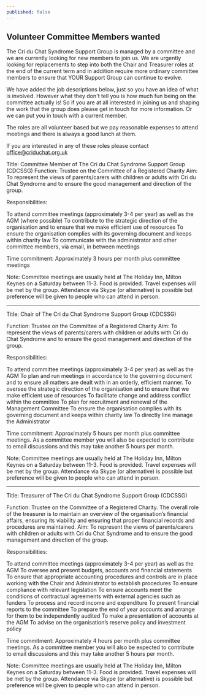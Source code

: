 ```yaml
---
published: false
---
```


## Volunteer Committee Members wanted 

The Cri du Chat Syndrome Support Group is managed by a committee and we are currently looking for new members to join us. We are urgently looking for replacements to step into both the Chair and Treasurer roles at the end of the current term and in addition require more ordinary committee members to ensure that YOUR Support Group can continue to evolve.

We have added the job descriptions below, just so you have an idea of what is involved. However what they don't tell you is how much fun being on the committee actually is! So if you are at all interested in joining us and shaping the work that the group does please get in touch for more information. Or we can put you in touch with a current member.

The roles are all volunteer based but we pay reasonable expenses to attend meetings and there is always a good lunch at them. 

If you are interested in any of these roles please contact office@criduchat.org.uk 



Title: Committee Member of The Cri du Chat Syndrome Support Group (CDCSSG)
Function: Trustee on the Committee of a Registered Charity
Aim: To represent the views of parents/carers with children or adults with Cri du Chat Syndrome and to ensure the good management and direction of the group.
 
Responsibilities:
 
To attend committee meetings (approximately 3-4 per year) as well as the AGM (where possible)
To contribute to the strategic direction of the organisation and to ensure that we make efficient use of resources
To ensure the organisation complies with its governing document and keeps within charity law
To communicate with the administrator and other committee members, via email, in between meetings
 
Time commitment: Approximately 3 hours per month plus committee meetings
 
Note:
Committee meetings are usually held at The Holiday Inn, Milton Keynes on a Saturday between 11-3. Food is provided.
Travel expenses will be met by the group.
Attendance via Skype (or alternative) is possible but preference will be given to people who can attend in person.
 
---------------------------------------------
 
 
Title: Chair of The Cri du Chat Syndrome Support Group (CDCSSG)
 
Function: Trustee on the Committee of a Registered Charity
Aim: To represent the views of parents/carers with children or adults with Cri du Chat Syndrome and to ensure the good management and direction of the group.
 
Responsibilities:
 
To attend committee meetings (approximately 3-4 per year) as well as the AGM
To plan and run meetings in accordance to the governing document and to ensure all matters are dealt with in an orderly, efficient manner.
To oversee the strategic direction of the organisation and to ensure that we make efficient use of resources
To facilitate change and address conflict within the committee
To plan for recruitment and renewal of the Management Committee
To ensure the organisation complies with its governing document and keeps within charity law
To directly line manage the Administrator
 
Time commitment: Approximately 5 hours per month plus committee meetings. As a committee member you will also be expected to contribute to email discussions and this may take another 5 hours per month.
 
 
Note:
Committee meetings are usually held at The Holiday Inn, Milton Keynes on a Saturday between 11-3. Food is provided.
Travel expenses will be met by the group.
Attendance via Skype (or alternative) is possible but preference will be given to people who can attend in person.
 
 
---------------------------------------------
 
 
Title: Treasurer of The Cri du Chat Syndrome Support Group (CDCSSG)

Function: Trustee on the Committee of a Registered Charity. The overall role of the treasurer is to maintain an overview of the organisation’s financial affairs, ensuring its viability and ensuring that proper financial records and procedures are maintained.
Aim: To represent the views of parents/carers with children or adults with Cri du Chat Syndrome and to ensure the good management and direction of the group.
 
 
Responsibilities:
 
To attend committee meetings (approximately 3-4 per year) as well as the AGM
To oversee and present budgets, accounts and financial statements
To ensure that appropriate accounting procedures and controls are in place working with the Chair and Administrator to establish procedures
To ensure compliance with relevant legislation
To ensure accounts meet the conditions of contractual agreements with external agencies such as funders
To process and record income and expenditure
To present financial reports to the committee
To prepare the end of year accounts and arrange for them to be independently audited
To make a presentation of accounts at the AGM
To advise on the organisation’s reserve policy and investment policy
 
Time commitment: Approximately 4 hours per month plus committee meetings. As a committee member you will also be expected to contribute to email discussions and this may take another 5 hours per month.
 
 
 Note:
Committee meetings are usually held at The Holiday Inn, Milton Keynes on a Saturday between 11-3. Food is provided.
Travel expenses will be met by the group.
Attendance via Skype (or alternative) is possible but preference will be given to people who can attend in person.
 
 

